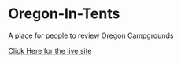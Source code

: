 # Oregon-In-Tents
A place for people to review Oregon Campgrounds

[Click Here for the live site](https://oregon-in-tents.herokuapp.com/)
